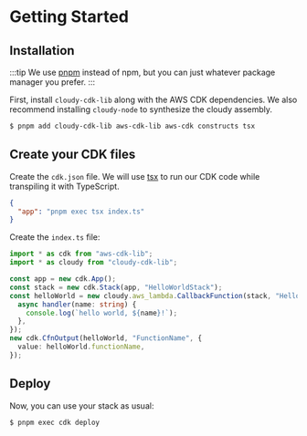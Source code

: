# Getting Started

## Installation

:::tip
We use [pnpm](https://pnpm.io/) instead of npm, but you can just whatever package manager you prefer.
:::

First, install `cloudy-cdk-lib` along with the AWS CDK dependencies. We also recommend installing `cloudy-node` to synthesize the cloudy assembly.

```bash
$ pnpm add cloudy-cdk-lib aws-cdk-lib aws-cdk constructs tsx
```

## Create your CDK files

Create the `cdk.json` file. We will use [tsx](https://github.com/esbuild-kit/tsx) to run our CDK code while transpiling it with TypeScript.

```json
{
  "app": "pnpm exec tsx index.ts"
}
```

Create the `index.ts` file:

```ts
import * as cdk from "aws-cdk-lib";
import * as cloudy from "cloudy-cdk-lib";

const app = new cdk.App();
const stack = new cdk.Stack(app, "HelloWorldStack");
const helloWorld = new cloudy.aws_lambda.CallbackFunction(stack, "HelloWorld", {
  async handler(name: string) {
    console.log(`hello world, ${name}!`);
  },
});
new cdk.CfnOutput(helloWorld, "FunctionName", {
  value: helloWorld.functionName,
});
```

## Deploy

Now, you can use your stack as usual:

```bash
$ pnpm exec cdk deploy
```
